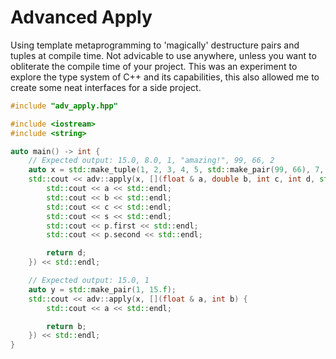 # Advanced Apply
Using template metaprogramming to 'magically' destructure pairs and tuples at compile time. Not advicable to use anywhere, unless you want to obliterate the compile time of your project. This was an experiment to explore the type system of C++ and its capabilities, this also allowed me to create some neat interfaces for a side project.

``` c++
#include "adv_apply.hpp"

#include <iostream>
#include <string>

auto main() -> int {
	// Expected output: 15.0, 8.0, 1, "amazing!", 99, 66, 2
	auto x = std::make_tuple(1, 2, 3, 4, 5, std::make_pair(99, 66), 7, 8.0, 9, 10, std::string { "amazing!" }, 33, 13, 14, 15.f, 16, 17, 18, 2);
	std::cout << adv::apply(x, [](float & a, double b, int c, int d, std::string & s, std::pair<int, int> & p) {
		std::cout << a << std::endl;
		std::cout << b << std::endl;
		std::cout << c << std::endl;
		std::cout << s << std::endl;
		std::cout << p.first << std::endl;
		std::cout << p.second << std::endl;

		return d;
	}) << std::endl;

	// Expected output: 15.0, 1
	auto y = std::make_pair(1, 15.f);
	std::cout << adv::apply(x, [](float & a, int b) {
		std::cout << a << std::endl;

		return b;
	}) << std::endl;
}
